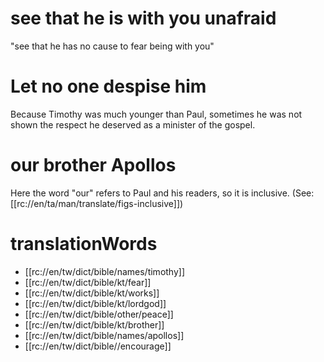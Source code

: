 # see that he is with you unafraid

"see that he has no cause to fear being with you"

# Let no one despise him

Because Timothy was much younger than Paul, sometimes he was not shown the respect he deserved as a minister of the gospel.

# our brother Apollos

Here the word "our" refers to Paul and his readers, so it is inclusive. (See: [[rc://en/ta/man/translate/figs-inclusive]])

# translationWords

* [[rc://en/tw/dict/bible/names/timothy]]
* [[rc://en/tw/dict/bible/kt/fear]]
* [[rc://en/tw/dict/bible/kt/works]]
* [[rc://en/tw/dict/bible/kt/lordgod]]
* [[rc://en/tw/dict/bible/other/peace]]
* [[rc://en/tw/dict/bible/kt/brother]]
* [[rc://en/tw/dict/bible/names/apollos]]
* [[rc://en/tw/dict/bible//encourage]]